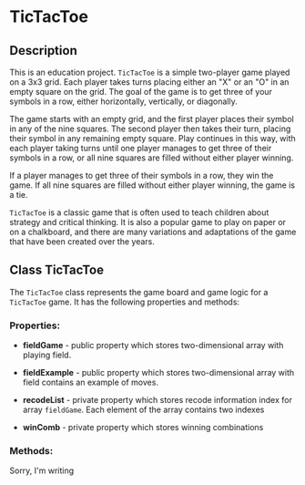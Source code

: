 # TicTacToe

## Description

This is an education project. `TicTacToe` is a simple two-player game played on a 3x3 grid. Each player takes turns placing either an "X" or an "O" in an empty square on the grid. The goal of the game is to get three of your symbols in a row, either horizontally, vertically, or diagonally.

The game starts with an empty grid, and the first player places their symbol in any of the nine squares. The second player then takes their turn, placing their symbol in any remaining empty square. Play continues in this way, with each player taking turns until one player manages to get three of their symbols in a row, or all nine squares are filled without either player winning.

If a player manages to get three of their symbols in a row, they win the game. If all nine squares are filled without either player winning, the game is a tie.

`TicTacToe` is a classic game that is often used to teach children about strategy and critical thinking. It is also a popular game to play on paper or on a chalkboard, and there are many variations and adaptations of the game that have been created over the years.

## Class TicTacToe

The `TicTacToe` class represents the game board and game logic for a `TicTacToe` game. It has the following properties and methods:


### Properties:

+ **fieldGame** - public property which stores two-dimensional array with playing field.

+ **fieldExample** - public property which stores two-dimensional array with field contains an example of moves.

+ **recodeList** - private property which stores recode information index for array `fieldGame`. Each element of the array contains two indexes 

+ **winComb** - private property which stores winning combinations

### Methods:

Sorry, I'm writing

